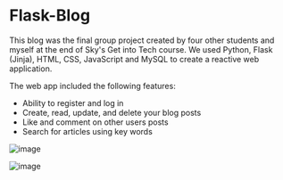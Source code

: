 # Flask-Blog
This blog was the final group project created by four other students and myself at the end of Sky's Get into Tech course. We used Python, Flask (Jinja), HTML, CSS, JavaScript and MySQL to create a reactive web application. 

The web app included the following features:
- Ability to register and log in
- Create, read, update, and delete your blog posts 
- Like and comment on other users posts 
- Search for articles using key words

![image](https://user-images.githubusercontent.com/77757978/126067579-4c31487e-b574-402f-9eef-055a6a887c68.png)


![image](https://user-images.githubusercontent.com/77757978/126067561-3972e83c-5fd3-44f9-84a2-c293dc821ae5.png)
